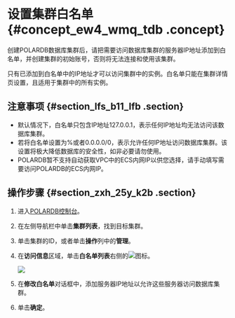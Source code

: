 # 设置集群白名单 {#concept_ew4_wmq_tdb .concept}

创建POLARDB数据库集群后，请把需要访问数据库集群的服务器IP地址添加到白名单，并创建集群的初始账号，否则将无法连接和使用该集群。

只有已添加到白名单中的IP地址才可以访问集群中的实例。白名单只能在集群详情页设置，且适用于集群中的所有实例。

## 注意事项 {#section_lfs_b11_lfb .section}

-   默认情况下，白名单只包含IP地址127.0.0.1，表示任何IP地址均无法访问该数据库集群。
-   若将白名单设置为%或者0.0.0.0/0，表示允许任何IP地址访问数据库集群。该设置将极大降低数据库的安全性，如非必要请勿使用。
-   POLARDB暂不支持自动获取VPC中的ECS内网IP以供您选择，请手动填写需要访问POLARDB的ECS内网IP。

## 操作步骤 {#section_zxh_25y_k2b .section}

1.  进入[POLARDB控制台](https://polardb.console.aliyun.com)。
2.  在左侧导航栏中单击**集群列表**，找到目标集群。
3.  单击集群的ID，或者单击**操作**列中的**管理**。
4.  在**访问信息**区域，单击**白名单列表**右侧的![](http://docs-aliyun.cn-hangzhou.oss.aliyun-inc.com/assets/pic/68506/cn_zh/1521975822343/28.png)图标。

    ![](http://static-aliyun-doc.oss-cn-hangzhou.aliyuncs.com/assets/img/3015/153927647213598_zh-CN.png)

5.  在**修改白名单**对话框中，添加服务器IP地址以允许这些服务器访问数据库集群。
6.  单击**确定**。

